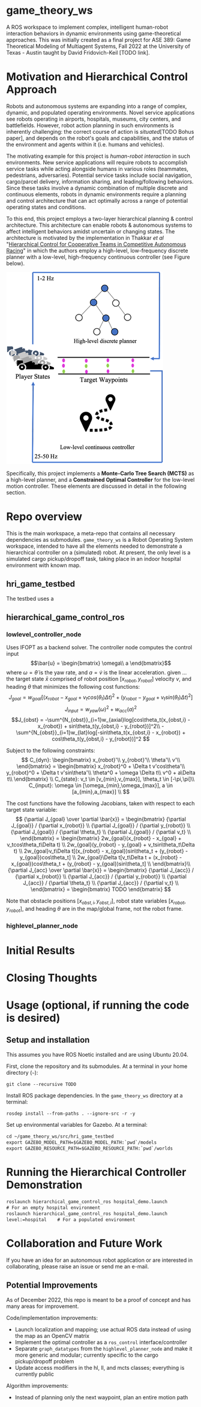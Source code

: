 # game_theory_ws
A ROS workspace to implement complex, intelligent human-robot interaction behaviors in dynamic environments using game-theoretical approaches. This was initially created as a final project for ASE 389: Game Theoretical Modeling of Multiagent Systems, Fall 2022 at the University of Texas - Austin taught by David Fridovich-Keil [TODO link].

# Motivation and Hierarchical Control Approach
Robots and autonomous systems are expanding into a range of complex, dynamic, and populated operating environments. Novel service applications see robots operating in airports, hospitals, museums, city centers, and battlefields. However, robot action planning in such environments is inherently challenging: the correct course of action is *situated*[TODO Bohus paper], and depends on the robot's goals and capabilities, and the status of the environment and agents within it (i.e. humans and vehicles).

The motivating example for this project is *human-robot interaction* in such environments. New service applications will require robots to accomplish service tasks while acting alongside humans in various roles (teammates, pedestrians, adversaries). Potential service tasks include social navigation, cargo/parcel delivery, information sharing, and leading/following behaviors. Since these tasks involve a dynamic combination of multiple discrete and continuous elements, robots in dynamic environments require a planning and control architecture that can act optimally across a range of potential operating states and conditions.

To this end, this project employs a two-layer hierarchical planning & control architecture. This architecture can enable robots & autonomous systems to affect intelligent behaviors amidst uncertain or changing states. The architecture is motivated by the implementation in Thakkar *et al* "[Hierarchical Control for Cooperative Teams in Competitive Autonomous Racing](https://arxiv.org/abs/2204.13070)" in which the authors employ a high-level, low-frequency discrete planner with a low-level, high-frequency continuous controller (see Figure below).

![Thakkar et al's hierarchical control architecture](data/thakkar.png)

Specifically, this project implements a **Monte-Carlo Tree Search (MCTS)** as a high-level planner, and a **Constrained Optimal Controller** for the low-level motion controller. These elements are discussed in detail in the following section.

# Repo overview
This is the main workspace, a meta-repo that contains all necessary dependencies as submodules. `game_theory_ws` is a Robot Operating System workspace, intended to have all the elements needed to demonstrate a hierarchical controller on a (simulated) robot. At present, the only level is a simulated cargo pickup/dropoff task, taking place in an indoor hospital environment with known map.

## hri_game_testbed
The testbed uses a 

## hierarchical_game_control_ros

### lowlevel_controller_node
Uses IFOPT as a backend solver.
The controller node computes the control input 
$$\bar{u} = \begin{bmatrix} \omega\\ a \end{bmatrix}$$
where $\omega = \dot{\theta}$ is the yaw rate, and $a=\dot{v}$ is the linear acceleration. 
given ...
the target state $\bar{x}$ comprised of robot position $[x_{robot}, y_{robot}]$ velocity $v$, and heading $\theta$ that minimizes the following cost functions:
$$J_{goal} = w_{goal}[(x_{robot} - x_{goal} + v_tcos(\theta_t)\Delta t)^2 + (y_{robot} - y_{goal} + v_tsin(\theta_t)\Delta t)^2]$$
$$J_{input} = w_{yaw}(\omega)^2 + w_{acc}(a)^2$$
$$J_{obst} = -\sum^{N_{obst}}_{i=1}w_{axial}log[cos\theta_t(x_{obst,i} - x_{robot}) + sin\theta_t(y_{obst,i} - y_{robot})]^2\\
-\sum^{N_{obst}}_{i=1}w_{lat}log[-sin\theta_t(x_{obst,i} - x_{robot}) + cos\theta_t(y_{obst,i} - y_{robot})]^2
$$

Subject to the following constraints:
$$
C_{dyn}: \begin{bmatrix} 
x_{robot}'\\
y_{robot}'\\
\theta'\\
v'\\
\end{bmatrix} = 
\begin{bmatrix} 
x_{robot}^0 + \Delta t v'cos\theta'\\
y_{robot}^0 + \Delta t v'sin\theta'\\
\theta^0 + \omega \Delta t\\
v^0 + a\Delta t\\
\end{bmatrix} \\
C_{state}: v_t \in [v_{min},v_{max}], \theta_t \in [-\pi,\pi]\\
C_{input}: \omega \in [\omega_{min},\omega_{max}], a \in [a_{min},a_{max}] \\
$$


The cost functions have the following Jacobians, taken with respect to each target state variable:
$$
{\partial J_{goal} \over \partial \bar{x}} = 
\begin{bmatrix} 
{\partial J_{goal}} / {\partial x_{robot}}  \\
{\partial J_{goal}} / {\partial y_{robot}} \\
{\partial J_{goal}} / {\partial \theta_t} \\
{\partial J_{goal}} / {\partial v_t} \\
\end{bmatrix} = 
\begin{bmatrix}
2w_{goal}(x_{robot} - x_{goal} + v_tcos\theta_t\Delta t) \\
2w_{goal}(y_{robot} - y_{goal} + v_tsin\theta_t\Delta t) \\
2w_{goal}v_t\Delta t[(x_{robot} - x_{goal})sin\theta_t + (y_{robot} - y_{goal})cos\theta_t] \\
2w_{goal}\Delta t[v_t\Delta t + (x_{robot} - x_{goal})cos\theta_t + (y_{robot} - y_{goal})sin\theta_t] \\
\end{bmatrix}\\
{\partial J_{acc} \over \partial \bar{x}} = 
\begin{bmatrix} 
{\partial J_{acc}} / {\partial x_{robot}}  \\
{\partial J_{acc}} / {\partial y_{robot}} \\
{\partial J_{acc}} / {\partial \theta_t} \\
{\partial J_{acc}} / {\partial v_t} \\
\end{bmatrix} = 
\begin{bmatrix}
TODO
\end{bmatrix}
$$

Note that obstacle positions $[x_{obst,i}, y_{obst,i}]$, robot state variables $[x_{robot}, y_{robot}]$, and heading $\theta$ are in the map/global frame, not the robot frame.

### highlevel_planner_node

# Initial Results

# Closing Thoughts

# Usage (optional, if running the code is desired)

## Setup and installation 
This assumes you have ROS Noetic installed and are using Ubuntu 20.04.

First, clone the repository and its submodules. At a terminal in your home directory (`~`):
```
git clone --recursive TODO
```

Install ROS package dependencies. In the `game_theory_ws` directory at a terminal:
```
rosdep install --from-paths . --ignore-src -r -y
```

Set up environmental variables for Gazebo. At a terminal:
```
cd ~/game_theory_ws/src/hri_game_testbed
export GAZEBO_MODEL_PATH=$GAZEBO_MODEL_PATH:`pwd`/models
export GAZEBO_RESOURCE_PATH=$GAZEBO_RESOURCE_PATH:`pwd`/worlds
```

# Running the Hierarchical Controller Demonstration
```
roslaunch hierarchical_game_control_ros hospital_demo.launch                    # For an empty hospital environment
roslaunch hierarchical_game_control_ros hospital_demo.launch level:=hospital    # For a populated environment
```
# Collaboration and Future Work
If you have an idea for an autonomous robot application or are interested in collaborating, please raise an issue or send me an e-mail.


## Potential Improvements
As of December 2022, this repo is meant to be a proof of concept and has many areas for improvement. 

Code/implementation improvements:
- Launch localization and mapping; use actual ROS data instead of using the map as an OpenCV matrix
- Implement the optimal controller as a `ros_control` interface/controller
- Separate `graph_datatypes` from the `highlevel_planner_node` and make it more generic and modular; currently specific to the cargo pickup/dropoff problem
- Update access modifiers in the hl, ll, and mcts classes; everything is currently public

Algorithm improvements:
- Instead of planning only the next waypoint, plan an entire motion path
